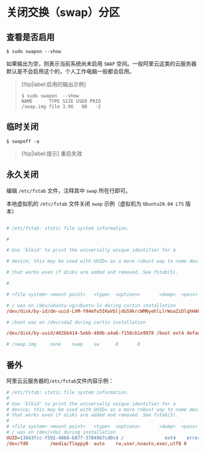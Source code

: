 # 关闭交换（swap）分区

## 查看是否启用

```shell
$ sudo swapon --show
```

如果输出为空，则表示当前系统尚未启用 `SWAP` 空间。一般阿里云这类的云服务器默认是不会启用这个的，个人工作电脑一般都会启用。

> [!tip|label:启用的输出示例]
> ```shell
> $ sudo swapon  --show
> NAME      TYPE SIZE USED PRIO
> /swap.img file 3.9G   0B   -2
> ```

## 临时关闭

```shell
$ swapoff -a
```

> [!tip|label:提示]
> 重启失效

## 永久关闭

编辑 `/etc/fstab` 文件，注释其中 `swap` 所在行即可。

本地虚拟机的 `/etc/fstab` 文件关闭 `swap` 示例（虚拟机为 `Ubuntu20.04 LTS` 版本）

```ini {23}

# /etc/fstab: static file system information.

# 

# Use 'blkid' to print the universally unique identifier for a

# device; this may be used with UUID= as a more robust way to name devices

# that works even if disks are added and removed. See fstab(5).

#

# <file system> <mount point>   <type>  <options>       <dump>  <pass>

# / was on /dev/ubuntu-vg/ubuntu-lv during curtin installation
/dev/disk/by-id/dm-uuid-LVM-Y94mfo5IKwVbljdGS9krcWMNyehlLlrWoaZzDlqhHAFrDZ2cctdzaydePVVy0hG2 / ext4 defaults 0 0

# /boot was on /dev/sda2 during curtin installation

/dev/disk/by-uuid/402bb414-5ebb-480b-a4a6-f158cb1e9978 /boot ext4 defaults 0 0

# /swap.img     none    swap    sw      0       0   

```

## 番外

阿里云云服务器的`/etc/fstab`文件内容示例：

```ini
# /etc/fstab: static file system information.
#
# Use 'blkid' to print the universally unique identifier for a
# device; this may be used with UUID= as a more robust way to name devices
# that works even if disks are added and removed. See fstab(5).
#
# <file system> <mount point>   <type>  <options>       <dump>  <pass>
# / was on /dev/vda1 during installation
UUID=13843fcc-f592-4868-b87f-3784967cd0c4 /               ext4    errors=remount-ro 0       1
/dev/fd0        /media/floppy0  auto    rw,user,noauto,exec,utf8 0       0
```
